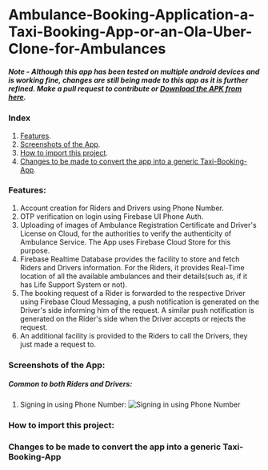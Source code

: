 # Ambulance-Booking-Application-a-Taxi-Booking-App-or-an-Ola-Uber-Clone-for-Ambulances

##### Note - Although this app has been tested on multiple android devices and is working fine, changes are still being made to this app as it is further refined. Make a pull request to contribute or [Download the APK from here](https://drive.google.com/file/d/1v5nG8eZZLXAVLXuEjwbvRaTuPRCeIDBH/view?usp=sharing).


### Index
1. [Features](https://github.com/dmast3r/Ambulance-Booking-Application-a-Taxi-Booking-App-or-an-Ola-Uber-Clone-for-Ambulances/blob/master/README.md#features).
2. [Screenshots of the App](https://github.com/dmast3r/Ambulance-Booking-Application-a-Taxi-Booking-App-or-an-Ola-Uber-Clone-for-Ambulances/blob/master/README.md#screenshots-of-the-app).
3. [How to import this project](https://github.com/dmast3r/Ambulance-Booking-Application-a-Taxi-Booking-App-or-an-Ola-Uber-Clone-for-Ambulances/blob/master/README.md#how-to-import-this-project).
4. [Changes to be made to convert the app into a generic Taxi-Booking-App](https://github.com/dmast3r/Ambulance-Booking-Application-a-Taxi-Booking-App-or-an-Ola-Uber-Clone-for-Ambulances/blob/master/README.md#changes-to-be-made-to-conver-the-app-into-a-generic-taxi-booking-app).

### Features:
1. Account creation for Riders and Drivers using Phone Number.
2. OTP verification on login using Firebase UI Phone Auth.
3. Uploading of images of Ambulance Registration Certificate and Driver's License on Cloud, for the authorities to verify the authenticity of Ambulance Service. The App uses Firebase Cloud Store for this purpose.
4. Firebase Realtime Database provides the facility to store and fetch Riders and Drivers information. For the Riders, it provides Real-Time location of all the available ambulances and their details(such as, if it has Life Support System or not).
5. The booking request of a Rider is forwarded to the respective Driver using Firebase Cloud Messaging, a push notification is generated on the Driver's side informing him of the request. A similar push notification is generated on the Rider's side when the Driver accepts or rejects the request.
6. An additional facility is provided to the Riders to call the Drivers, they just made a request to.

### Screenshots of the App:

##### Common to both Riders and Drivers:

1. Signing in using Phone Number:
![Signing in using Phone Number](https://github.com/dmast3r/Ambulance-Booking-Application-a-Taxi-Booking-App-or-an-Ola-Uber-Clone-for-Ambulances/blob/master/screenshots/Both/IMG_20181225_190019.jpg)

### How to import this project:

### Changes to be made to convert the app into a generic Taxi-Booking-App
